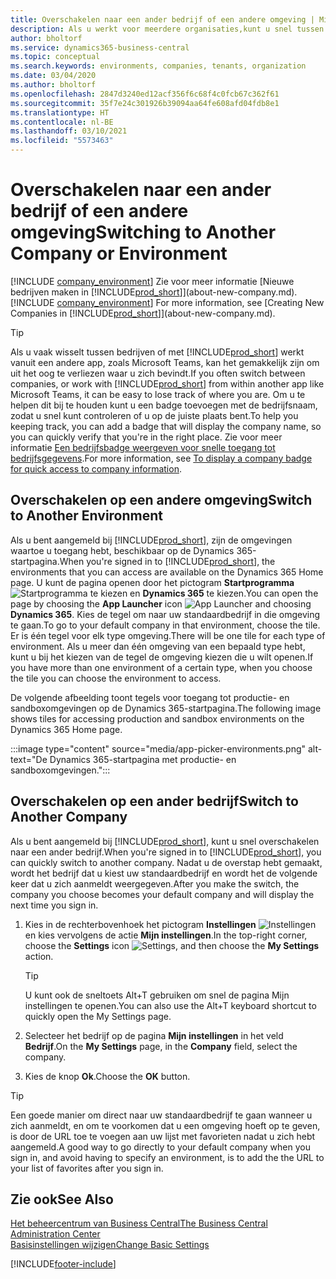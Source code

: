 ```yaml
---
title: Overschakelen naar een ander bedrijf of een andere omgeving | Microsoft Docs
description: Als u werkt voor meerdere organisaties,kunt u snel tussen de omgevingen en bedrijven schakelen.
author: bholtorf
ms.service: dynamics365-business-central
ms.topic: conceptual
ms.search.keywords: environments, companies, tenants, organization
ms.date: 03/04/2020
ms.author: bholtorf
ms.openlocfilehash: 2847d3240ed12acf356f6c68f4c0fcb67c362f61
ms.sourcegitcommit: 35f7e24c301926b39094aa64fe608afd04fdb8e1
ms.translationtype: HT
ms.contentlocale: nl-BE
ms.lasthandoff: 03/10/2021
ms.locfileid: "5573463"
---
```

# <a name="switching-to-another-company-or-environment"></a><span data-ttu-id="15491-103">Overschakelen naar een ander bedrijf of een andere omgeving</span><span class="sxs-lookup"><span data-stu-id="15491-103">Switching to Another Company or Environment</span></span>

<span data-ttu-id="15491-104">[!INCLUDE [company_environment](includes/company_environment.md)] Zie voor meer informatie [Nieuwe bedrijven maken in [!INCLUDE[prod_short](includes/prod_short.md)]](about-new-company.md).</span><span class="sxs-lookup"><span data-stu-id="15491-104">[!INCLUDE [company_environment](includes/company_environment.md)] For more information, see [Creating New Companies in [!INCLUDE[prod_short](includes/prod_short.md)]](about-new-company.md).</span></span>  

> [!TIP]
> <span data-ttu-id="15491-105">Als u vaak wisselt tussen bedrijven of met [!INCLUDE[prod_short](includes/prod_short.md)] werkt vanuit een andere app, zoals Microsoft Teams, kan het gemakkelijk zijn om uit het oog te verliezen waar u zich bevindt.</span><span class="sxs-lookup"><span data-stu-id="15491-105">If you often switch between companies, or work with [!INCLUDE[prod_short](includes/prod_short.md)] from within another app like Microsoft Teams, it can be easy to lose track of where you are.</span></span> <span data-ttu-id="15491-106">Om u te helpen dit bij te houden kunt u een badge toevoegen met de bedrijfsnaam, zodat u snel kunt controleren of u op de juiste plaats bent.</span><span class="sxs-lookup"><span data-stu-id="15491-106">To help you keeping track, you can add a badge that will display the company name, so you can quickly verify that you're in the right place.</span></span> <span data-ttu-id="15491-107">Zie voor meer informatie [Een bedrijfsbadge weergeven voor snelle toegang tot bedrijfsgegevens](ui-change-basic-settings.md#badge).</span><span class="sxs-lookup"><span data-stu-id="15491-107">For more information, see [To display a company badge for quick access to company information](ui-change-basic-settings.md#badge).</span></span>

## <a name="switch-to-another-environment"></a><span data-ttu-id="15491-108">Overschakelen op een andere omgeving</span><span class="sxs-lookup"><span data-stu-id="15491-108">Switch to Another Environment</span></span>

<span data-ttu-id="15491-109">Als u bent aangemeld bij [!INCLUDE[prod_short](includes/prod_short.md)], zijn de omgevingen waartoe u toegang hebt, beschikbaar op de Dynamics 365-startpagina.</span><span class="sxs-lookup"><span data-stu-id="15491-109">When you're signed in to [!INCLUDE[prod_short](includes/prod_short.md)], the environments that you can access are available on the Dynamics 365 Home page.</span></span> <span data-ttu-id="15491-110">U kunt de pagina openen door het pictogram **Startprogramma** ![Startprogramma](media/app-launcher-icon.png "Het startprogramma biedt toegang tot meer functies") te kiezen en **Dynamics 365** te kiezen.</span><span class="sxs-lookup"><span data-stu-id="15491-110">You can open the page by choosing the **App Launcher** icon ![App Launcher](media/app-launcher-icon.png "The App Launcher provides access to more features") and choosing **Dynamics 365**.</span></span> <span data-ttu-id="15491-111">Kies de tegel om naar uw standaardbedrijf in die omgeving te gaan.</span><span class="sxs-lookup"><span data-stu-id="15491-111">To go to your default company in that environment, choose the tile.</span></span> <span data-ttu-id="15491-112">Er is één tegel voor elk type omgeving.</span><span class="sxs-lookup"><span data-stu-id="15491-112">There will be one tile for each type of environment.</span></span> <span data-ttu-id="15491-113">Als u meer dan één omgeving van een bepaald type hebt, kunt u bij het kiezen van de tegel de omgeving kiezen die u wilt openen.</span><span class="sxs-lookup"><span data-stu-id="15491-113">If you have more than one environment of a certain type, when you choose the tile you can choose the environment to access.</span></span>

<span data-ttu-id="15491-114">De volgende afbeelding toont tegels voor toegang tot productie- en sandboxomgevingen op de Dynamics 365-startpagina.</span><span class="sxs-lookup"><span data-stu-id="15491-114">The following image shows tiles for accessing production and sandbox environments on the Dynamics 365 Home page.</span></span>

:::image type="content" source="media/app-picker-environments.png" alt-text="De Dynamics 365-startpagina met productie- en sandboxomgevingen.":::

## <a name="switch-to-another-company"></a><span data-ttu-id="15491-116">Overschakelen op een ander bedrijf</span><span class="sxs-lookup"><span data-stu-id="15491-116">Switch to Another Company</span></span>

<span data-ttu-id="15491-117">Als u bent aangemeld bij [!INCLUDE[prod_short](includes/prod_short.md)], kunt u snel overschakelen naar een ander bedrijf.</span><span class="sxs-lookup"><span data-stu-id="15491-117">When you're signed in to [!INCLUDE[prod_short](includes/prod_short.md)], you can quickly switch to another company.</span></span> <span data-ttu-id="15491-118">Nadat u de overstap hebt gemaakt, wordt het bedrijf dat u kiest uw standaardbedrijf en wordt het de volgende keer dat u zich aanmeldt weergegeven.</span><span class="sxs-lookup"><span data-stu-id="15491-118">After you make the switch, the company you choose becomes your default company and will display the next time you sign in.</span></span>

1. <span data-ttu-id="15491-119">Kies in de rechterbovenhoek het pictogram **Instellingen** ![Instellingen](media/ui-experience/settings_icon_small.png "Pictogram Instellingen voor rolcentrum") en kies vervolgens de actie **Mijn instellingen**.</span><span class="sxs-lookup"><span data-stu-id="15491-119">In the top-right corner, choose the **Settings** icon ![Settings](media/ui-experience/settings_icon_small.png "Settings icon for role center"), and then choose the **My Settings** action.</span></span>

    > [!TIP]
    > <span data-ttu-id="15491-120">U kunt ook de sneltoets Alt+T gebruiken om snel de pagina Mijn instellingen te openen.</span><span class="sxs-lookup"><span data-stu-id="15491-120">You can also use the Alt+T keyboard shortcut to quickly open the My Settings page.</span></span>

2. <span data-ttu-id="15491-121">Selecteer het bedrijf op de pagina **Mijn instellingen** in het veld **Bedrijf**.</span><span class="sxs-lookup"><span data-stu-id="15491-121">On the **My Settings** page, in the **Company** field, select the company.</span></span>  
3. <span data-ttu-id="15491-122">Kies de knop **Ok**.</span><span class="sxs-lookup"><span data-stu-id="15491-122">Choose the **OK** button.</span></span>

> [!TIP]
> <span data-ttu-id="15491-123">Een goede manier om direct naar uw standaardbedrijf te gaan wanneer u zich aanmeldt, en om te voorkomen dat u een omgeving hoeft op te geven, is door de URL toe te voegen aan uw lijst met favorieten nadat u zich hebt aangemeld.</span><span class="sxs-lookup"><span data-stu-id="15491-123">A good way to go directly to your default company when you sign in, and avoid having to specify an environment, is to add the the URL to your list of favorites after you sign in.</span></span>

## <a name="see-also"></a><span data-ttu-id="15491-124">Zie ook</span><span class="sxs-lookup"><span data-stu-id="15491-124">See Also</span></span>

[<span data-ttu-id="15491-125">Het beheercentrum van Business Central</span><span class="sxs-lookup"><span data-stu-id="15491-125">The Business Central Administration Center</span></span>](/dynamics365/business-central/dev-itpro/administration/tenant-admin-center)  
[<span data-ttu-id="15491-126">Basisinstellingen wijzigen</span><span class="sxs-lookup"><span data-stu-id="15491-126">Change Basic Settings</span></span>](ui-change-basic-settings.md)  


[!INCLUDE[footer-include](includes/footer-banner.md)]